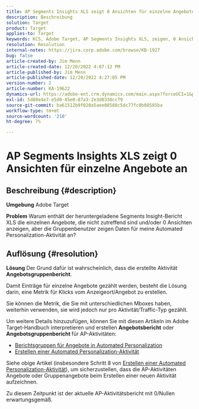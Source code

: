 ```yaml
---
title: AP Segments Insights XLS zeigt 0 Ansichten für einzelne Angebote an
description: Beschreibung
solution: Target
product: Target
applies-to: Target
keywords: KCS, Adobe Target, AP Segments Insights XLS, zeigen, 0 Ansichten, einzelne Angebote
resolution: Resolution
internal-notes: https://jira.corp.adobe.com/browse/KB-1927
bug: false
article-created-by: Jim Menn
article-created-date: 12/20/2022 4:07:12 PM
article-published-by: Jim Menn
article-published-date: 12/20/2022 4:27:05 PM
version-number: 2
article-number: KA-19622
dynamics-url: https://adobe-ent.crm.dynamics.com/main.aspx?forceUCI=1&pagetype=entityrecord&etn=knowledgearticle&id=424d2d5c-8080-ed11-81ac-6045bd006704
exl-id: 5d80e4e7-e5d0-45e0-87a3-2e3d0330ccf9
source-git-commit: ba61512b9f020a5aee08588c5dc77fc0b08585ba
workflow-type: tm+mt
source-wordcount: '210'
ht-degree: 7%

---
```


# AP Segments Insights XLS zeigt 0 Ansichten für einzelne Angebote an

## Beschreibung {#description}


<b>Umgebung</b>
Adobe Target

<b>Problem</b>
Warum enthält der heruntergeladene Segments Insight-Bericht XLS die einzelnen Angebote, die nicht zutreffend sind und/oder 0 Ansichten anzeigen, aber die Gruppenbenutzer zeigen Daten für meine Automated Personalization-Aktivität an?


## Auflösung {#resolution}


<b>Lösung</b>
Der Grund dafür ist wahrscheinlich, dass die erstellte Aktivität <b>Angebotsgruppenbericht</b>.

Damit Einträge für einzelne Angebote gezählt werden, besteht die Lösung darin, eine Metrik für Klicks vom Anzeigeort/Angebot zu erstellen.

Sie können die Metrik, die Sie mit unterschiedlichen Mboxes haben, weiterhin verwenden, sie wird jedoch nur pro Aktivität/Traffic-Typ gezählt.

Um weitere Details hinzuzufügen, können Sie mit diesen Artikeln im Adobe Target-Handbuch interpretieren und erstellen <b>Angebotsbericht</b> oder <b>Angebotsgruppenbericht </b>für AP-Aktivitäten:

- [Berichtsgruppen für Angebote in Automated Personalization](https://experienceleague.adobe.com/docs/target/using/reports/offer-reporting-groups-in-automated-personalization.html)
- [Erstellen einer Automated Personalization-Aktivität](https://experienceleague.adobe.com/docs/target/using/activities/automated-personalization/create-ap-activity.html?lang=de)




Siehe obige Artikel (insbesondere Schritt 8 von [Erstellen einer Automated Personalization-Aktivität](https://experienceleague.adobe.com/docs/target/using/activities/automated-personalization/create-ap-activity.html?lang=de)), um sicherzustellen, dass die AP-Aktivitäten Angebote oder Gruppenangebote beim Erstellen einer neuen Aktivität aufzeichnen.

Zu diesem Zeitpunkt ist der aktuelle AP-Aktivitätsbericht mit 0/Nullen erwartungsgemäß.
